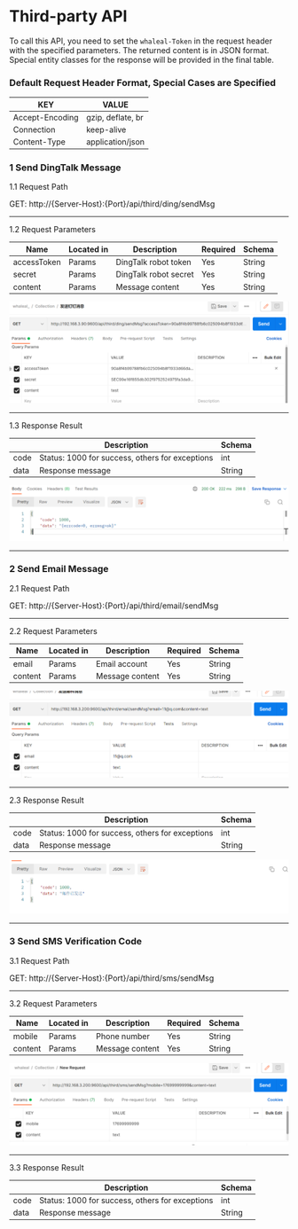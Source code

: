 
# Third-party API
To call this API, you need to set the `whaleal-Token` in the request header with the specified parameters. The returned content is in JSON format. Special entity classes for the response will be provided in the final table.

### Default Request Header Format, Special Cases are Specified

| KEY                |     VALUE      |     
| -------------------|----------------------|
| Accept-Encoding        |         gzip, deflate, br |     
| Connection          |         keep-alive           |          
| Content-Type          |         application/json |    

### 1 Send DingTalk Message

1.1 Request Path

GET: http://{Server-Host}:{Port}/api/third/ding/sendMsg

---

1.2 Request Parameters

| Name                |     Located in     |           Description         |     Required    |        Schema   |
| -------------------|----------------------|-------------------------------|-----------------|-----------   |
| accessToken        |         Params         |       DingTalk robot token      |      Yes            |    String
| secret             |         Params         |       DingTalk robot secret     |      Yes            |    String
| content            |         Params         |       Message content           |      Yes            |    String

![img_33.png](../../../images/whalealPlatformImages/ding_sendMsg.png)

----

1.3 Response Result

|            | Description              | Schema   |
| ---------- | ------------------------ | -------- |
| code       | Status: 1000 for success, others for exceptions | int      |
| data       | Response message         | String   |

![img_32.png](../../../images/whalealPlatformImages/ding_sendMsg_r.png)

---

### 2 Send Email Message

2.1 Request Path

GET: http://{Server-Host}:{Port}/api/third/email/sendMsg

---

2.2 Request Parameters

| Name                |     Located in     |           Description         |     Required    |        Schema   |
| -------------------|----------------------|-------------------------------|-----------------|-----------   |
| email              |         Params         |       Email account             |      Yes            |    String
| content            |         Params         |       Message content           |      Yes            |    String

![img_26.png](../../../images/whalealPlatformImages/email_sendMsg.png)

----

2.3 Response Result

|            | Description              | Schema   |
| ---------- | ------------------------ | -------- |
| code       | Status: 1000 for success, others for exceptions | int      |
| data       | Response message         | String   |

![img_27.png](../../../images/whalealPlatformImages/email_sendMsg_r.png)

---

### 3 Send SMS Verification Code

3.1 Request Path

GET: http://{Server-Host}:{Port}/api/third/sms/sendMsg

---

3.2 Request Parameters

| Name                |     Located in     |           Description         |     Required    |        Schema   |
| -------------------|----------------------|-------------------------------|-----------------|-----------   |
| mobile             |         Params         |       Phone number              |      Yes            |    String
| content            |         Params         |       Message content           |      Yes            |    String

![img_28.png](../../../images/whalealPlatformImages/sms_sendMsg.png)

----

3.3 Response Result

|            | Description              | Schema   |
| ---------- | ------------------------ | -------- |
| code       | Status: 1000 for success, others for exceptions | int      |
| data       | Response message         | String   |

